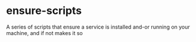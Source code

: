 # ensure-scripts
A series of scripts that ensure a service is installed and-or running on your machine, and if not makes it so
